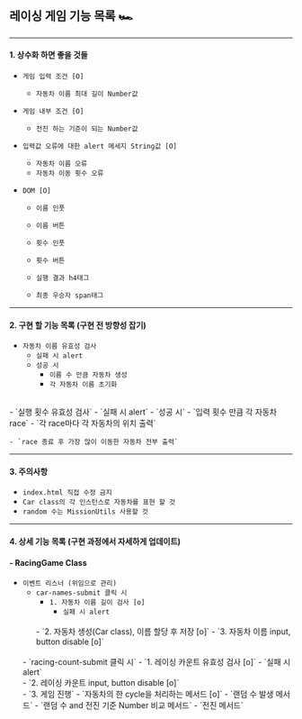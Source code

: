 ## 레이싱 게임 기능 목록 🏎️ 
---

#### 1. 상수화 하면 좋을 것들

- `게임 입력 조건 [O]`
  - `자동차 이름 최대 길이 Number값`  

- `게임 내부 조건 [O]`
  - `전진 하는 기준이 되는 Number값`

- `입력값 오류에 대한 alert 메세지 String값 [O]`
  - `자동차 이름 오류`    
  - `자동차 이동 횟수 오류`
    
- `DOM [O]`    
  - `이름 인풋`
  - `이름 버튼`

  - `횟수 인풋`
  - `횟수 버튼`

  - `실행 결과 h4태그`
  - `최종 우승자 span태그`
---

#### 2. 구현 할 기능 목록 (구현 전 방향성 잡기)
- `자동차 이름 유효성 검사`
  - `실패 시 alert`
  - `성공 시`
    - `이름 수 만큼 자동차 생성`
    - `각 자동차 이름 초기화`
<br>
- `실행 횟수 유효성 검사`   
  - `실패 시 alert`
  - `성공 시`
    - `입력 횟수 만큼 각 자동차 race`
      - `각 race마다 각 자동차의 위치 출력`
    
    - `race 종료 후 가장 많이 이동한 자동차 전부 출력`  

---
#### 3. 주의사항

- `index.html 직접 수정 금지`
- `Car class의 각 인스턴스로 자동차를 표현 할 것`
- `random 수는 MissionUtils 사용할 것`

---
#### 4. 상세 기능 목록 (구현 과정에서 자세하게 업데이트)

#### - RacingGame Class 
- `이벤트 리스너 (위임으로 관리)`  
  - `car-names-submit 클릭 시`
    - `1. 자동차 이름 길이 검사 [o]`
      - `실패 시 alert`
    <br>
    - `2. 자동차 생성(Car class), 이름 할당 후 저장 [o]`    
    - `3. 자동차 이름 input, button disable [o]`
  <br>
  - `racing-count-submit 클릭 시`
    - `1. 레이싱 카운트 유효성 검사 [o]`
      - `실패 시 alert`
    <br>
    - `2. 레이싱 카운트 input, button disable [o]`
    <br>
    - `3. 게임 진행`
      - `자동차의 한 cycle을 처리하는 메서드 [o]`
        - `랜덤 수 발생 메서드`
        - `랜덤 수 and 전진 기준 Number 비교 메서드`
        - `전진 메서드`
    
